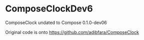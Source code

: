 # ComposeClockDev6
ComposeClock undated to Compose 0.1.0-dev06

Original code is onto https://github.com/adibfara/ComposeClock
